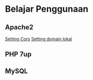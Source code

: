 # Belajar Penggunaan

## Apache2

[Setting Cors](learn/apache2/setting-cors-for-website.md)
[Setting domain lokal](learn/apache2/setting-domain-local.md)

## PHP 7up

## MySQL 


